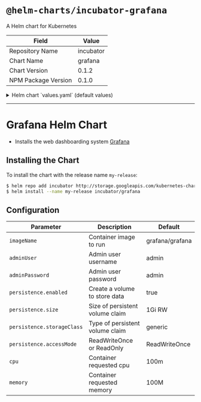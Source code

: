 # `@helm-charts/incubator-grafana`

A Helm chart for Kubernetes

| Field               | Value     |
| ------------------- | --------- |
| Repository Name     | incubator |
| Chart Name          | grafana   |
| Chart Version       | 0.1.2     |
| NPM Package Version | 0.1.0     |

<details>

<summary>Helm chart `values.yaml` (default values)</summary>

```yaml
imageName: 'grafana/grafana'
adminUser: 'admin'
adminPassword: 'admin'

# Persist data to a persitent volume
persistence:
  enabled: true
  storageClass: generic
  accessMode: ReadWriteOnce
  size: '1Gi'
```

</details>

---

# Grafana Helm Chart

- Installs the web dashboarding system [Grafana](http://grafana.org/)

## Installing the Chart

To install the chart with the release name `my-release`:

```bash
$ helm repo add incubator http://storage.googleapis.com/kubernetes-charts-incubator
$ helm install --name my-release incubator/grafana
```

## Configuration

| Parameter                  | Description                     | Default         |
| -------------------------- | ------------------------------- | --------------- |
| `imageName`                | Container image to run          | grafana/grafana |
| `adminUser`                | Admin user username             | admin           |
| `adminPassword`            | Admin user password             | admin           |
| `persistence.enabled`      | Create a volume to store data   | true            |
| `persistence.size`         | Size of persistent volume claim | 1Gi RW          |
| `persistence.storageClass` | Type of persistent volume claim | generic         |
| `persistence.accessMode`   | ReadWriteOnce or ReadOnly       | ReadWriteOnce   |
| `cpu`                      | Container requested cpu         | 100m            |
| `memory`                   | Container requested memory      | 100M            |
